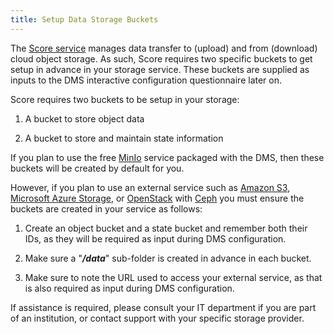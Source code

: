 ```yaml
---
title: Setup Data Storage Buckets
---
```


The [Score service]((../../../../../score)) manages data transfer to (upload) and from (download) cloud object storage.  As such, Score requires two specific buckets to get setup in advance in your storage service.  These buckets are supplied as inputs to the DMS interactive configuration questionnaire later on.

Score requires two buckets to be setup in your storage:

1. A bucket to store object data


2. A bucket to store and maintain state information

If you plan to use the free [MinIo](https://min.io/) service packaged with the DMS, then these buckets will be created by default for you.

However, if you plan to use an external service such as [Amazon S3](https://aws.amazon.com/s3/), [Microsoft Azure Storage](https://azure.microsoft.com/en-ca/services/storage/), or [OpenStack](https://www.openstack.org/) with [Ceph](https://ceph.io/) you must ensure the buckets are created in your service as follows:

1. Create an object bucket and a state bucket and remember both their IDs, as they will be required as input during DMS configuration.


2. Make sure a "_**/data**_" sub-folder is created in advance in each bucket.


3. Make sure to note the URL used to access your external service, as that is also required as input during DMS configuration.

If assistance is required, please consult your IT department if you are part of an institution, or contact support with your specific storage provider.